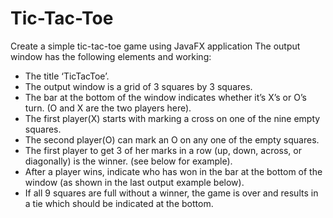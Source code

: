 # Tic-Tac-Toe
Create a simple tic-tac-toe game using JavaFX application
The output window has the following
elements and working:
- The title ‘TicTacToe’.
- The output window is a grid of 3 squares by 3 squares.
- The bar at the bottom of the window indicates whether it’s X’s or O’s turn. (O and X are the two players here).
- The first player(X) starts with marking a cross on one of the nine empty squares.
- The second player(O) can mark an O on any one of the empty squares.
- The first player to get 3 of her marks in a row (up, down, across, or diagonally) is the winner. (see below for example).
- After a player wins, indicate who has won in the bar at the bottom of the window (as shown in the last output example below).
- If all 9 squares are full without a winner, the game is over and results in a tie which should be indicated at the bottom.
